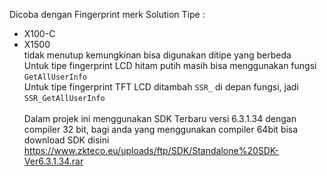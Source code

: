 Dicoba dengan Fingerprint merk Solution Tipe :
- X100-C<br>
- X1500<br>
tidak menutup kemungkinan bisa digunakan ditipe yang berbeda <br>
Untuk tipe fingerprint LCD hitam putih masih bisa menggunakan fungsi `GetAllUserInfo` <br>
Untuk tipe fingerprint TFT LCD ditambah `SSR_` di depan fungsi, jadi `SSR_GetAllUserInfo` <br><br>
Dalam projek ini menggunakan SDK Terbaru versi 6.3.1.34 dengan compiler 32 bit, bagi anda yang menggunakan compiler 64bit bisa download SDK disini https://www.zkteco.eu/uploads/ftp/SDK/Standalone%20SDK-Ver6.3.1.34.rar
